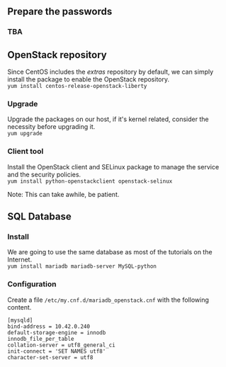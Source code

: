 ## Prepare the passwords
### TBA

## OpenStack repository
Since CentOS includes the _extras_ repository by default, we can simply install the package to enable the OpenStack repository.  
`yum install centos-release-openstack-liberty`

### Upgrade
Upgrade the packages on our host, if it's kernel related, consider the necessity before upgrading it.  
`yum upgrade`

### Client tool
Install the OpenStack client and SELinux package to manage the service and the security policies.  
`yum install python-openstackclient openstack-selinux`  

Note: This can take awhile, be patient.

## SQL Database
### Install
We are going to use the same database as most of the tutorials on the Internet.  
`yum install mariadb mariadb-server MySQL-python`

### Configuration
Create a file `/etc/my.cnf.d/mariadb_openstack.cnf` with the following content.  
```
[mysqld]
bind-address = 10.42.0.240
default-storage-engine = innodb
innodb_file_per_table
collation-server = utf8_general_ci
init-connect = 'SET NAMES utf8'
character-set-server = utf8
```